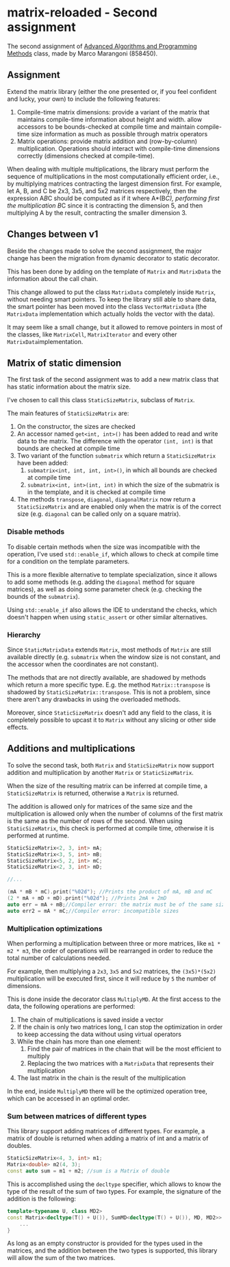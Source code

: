 # matrix-reloaded - Second assignment

The second assignment of [Advanced Algorithms and Programming Methods](https://www.unive.it/data/insegnamento/274858) class, made by Marco Marangoni (858450).

## Assignment
Extend the matrix library (either the one presented or, if you feel confident and lucky, your own) to include the following features:

1.  Compile-time matrix dimensions: provide a variant of the matrix that maintains compile-time information about height and width. allow accessors to be bounds-checked at compile time and maintain compile-time size information as much as possible through matrix operators
2.  Matrix operations: provide matrix addition and (row-by-column) multiplication. Operations should interact with compile-time dimensions correctly (dimensions checked at compile-time).

When dealing with multiple multiplications, the library must perform the sequence of multiplications in the most computationally efficient order, i.e., by multiplying matrices contracting the largest dimension first. For example, let A, B, and C be 2x3, 3x5, and 5x2 matrices respectively, then the expression A*B*C should be computed as if it where A*(B*C), performing first the multiplication B*C since it is contracting the dimension 5, and then multiplying A by the result, contracting the smaller dimension 3.

## Changes between v1
Beside the changes made to solve the second assignment, the major change has been the migration from dynamic decorator to static decorator.

This has been done by adding on the template of `Matrix` and `MatrixData` the information about the call chain.

This change allowed to put the class `MatrixData` completely inside `Matrix`, without needing smart pointers. To keep the library still able to share data, the smart pointer has been moved into the class `VectorMatrixData` (the `MatrixData` implementation which actually holds the vector with the data).

It may seem like a small change, but it allowed to remove pointers in most of the classes, like `MatrixCell`, `MatrixIterator` and every other `MatrixData`implementation.

## Matrix of static dimension
The first task of the second assignment was to add a new matrix class that has static information about the matrix size.

I've chosen to call this class `StaticSizeMatrix`, subclass of `Matrix`. 

The main features of `StaticSizeMatrix` are:
1.  On the constructor, the sizes are checked
2.  An accessor named `get<int, int>()` has been added to read and write data to the matrix. The difference with the operator `(int, int)` is that bounds are checked at compile time
3.  Two variant of the function `submatrix` which return a `StaticSizeMatrix` have been added:
    1.  `submatrix<int, int, int, int>()`, in which all bounds are checked at compile time
    2.  `submatrix<int, int>(int, int)` in which the size of the submatrix is in the template, and it is checked at compile time
4.  The methods `transpose`, `diagonal`, `diagonalMatrix` now return a `StaticSizeMatrix` and are enabled only when the matrix is of the correct size (e.g. `diagonal` can be called only on a square matrix).

### Disable methods
To disable certain methods when the size was incompatible with the operation, I've used `std::enable_if`, which allows to check at compile time for a condition on the template parameters.

This is a more flexible alternative to template specialization, since it allows to add some methods (e.g. adding the `diagonal` method for square matrices), as well as doing some parameter check (e.g. checking the bounds of the `submatrix`). 

Using `std::enable_if` also allows the IDE to understand the checks, which doesn't happen when using `static_assert` or other similar alternatives.

### Hierarchy
Since `StaticMatrixData` extends `Matrix`, most methods of `Matrix` are still available directly (e.g. `submatrix` when the window size is not constant, and the accessor when the coordinates are not constant).

The methods that are not directly available, are shadowed by methods which return a more specific type. E.g. the method `Matrix::transpose` is shadowed by `StaticSizeMatrix::transpose`.
This is not a problem, since there aren't any drawbacks in using the overloaded methods.

Moreover, since `StaticSizeMatrix` doesn't add any field to the class, it is completely possible to upcast it to `Matrix` without any slicing or other side effects.

## Additions and multiplications
To solve the second task, both `Matrix` and `StaticSizeMatrix` now support addition and multiplication by another `Matrix` or `StaticSizeMatrix`.

When the size of the resulting matrix can be inferred at compile time, a `StaticSizeMatrix` is returned, otherwise a `Matrix` is returned.

The addition is allowed only for matrices of the same size and the multiplication is allowed only when the number of columns of the first matrix is the same as the number of rows of the second. When using `StaticSizeMatrix`, this check is performed at compile time, otherwise it is performed at runtime.
```c++
StaticSizeMatrix<2, 3, int> mA;
StaticSizeMatrix<3, 5, int> mB;
StaticSizeMatrix<5, 2, int> mC;
StaticSizeMatrix<2, 3, int> mD;

//...

(mA * mB * mC).print("%02d"); //Prints the product of mA, mB and mC
(2 * mA + mD + mD).print("%02d"); //Prints 2mA + 2mD
auto err = mA + mB;//Compiler error: the matrix must be of the same size
auto err2 = mA * mC;//Compiler error: incompatible sizes
```
 
### Multiplication optimizations
When performing a multiplication between three or more matrices, like `m1 * m2 * m3`, the order of operations will be rearranged in order to reduce the total number of calculations needed.

For example, then multiplying a `2x3`, `3x5` and `5x2` matrices, the `(3x5)*(5x2)` multiplication will be executed first, since it will reduce by `5` the number of dimensions.

This is done inside the decorator class `MultiplyMD`. At the first access to the data, the following operations are performed:
1.  The chain of multiplications is saved inside a vector
2.  If the chain is only two matrices long, I can stop the optimization in order to keep accessing the data without using virtual operators
3.  While the chain has more than one element:
    1.  Find the pair of matrices in the chain that will be the most efficient to multiply
    2.  Replacing the two matrices with a `MatrixData` that represents their multiplication
4.  The last matrix in the chain is the result of the multiplication

In the end, inside `MultiplyMD` there will be the optimized operation tree, which can be accessed in an optimal order.

### Sum between matrices of different types
This library support adding matrices of different types. For example, a matrix of double is returned when adding a matrix of int and a matrix of doubles.
```c++
StaticSizeMatrix<4, 3, int> m1;
Matrix<double> m2(4, 3);
const auto sum = m1 + m2; //sum is a Matrix of double
```
This is accomplished using the `decltype` specifier, which allows to know the type of the result of the sum of two types. For example, the signature of the addition is the following:
```c++
template<typename U, class MD2>
const Matrix<decltype(T() + U()), SumMD<decltype(T() + U()), MD, MD2>> operator+(const Matrix<U, MD2> &another) const {
    ...
}
```
As long as an empty constructor is provided for the types used in the matrices, and the addition between the two types is supported, this library will allow the sum of the two matrices.